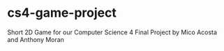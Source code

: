 # cs4-game-project
Short 2D Game for our Computer Science 4 Final Project by Mico Acosta and Anthony Moran
